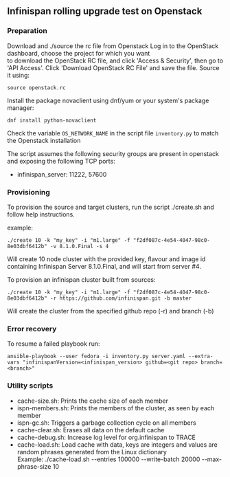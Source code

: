 ## Infinispan rolling upgrade test on Openstack

### Preparation

Download and ./source the rc file from Openstack 
Log in to the OpenStack dashboard, choose the project for which you want  
to download the OpenStack RC file, and click 'Access & Security', then go to 'API Access'. 
Click 'Download OpenStack RC File' and save the file. Source it using: 

```
source openstack.rc
```

Install the package novaclient using dnf/yum or your system's package manager:

```
dnf install python-novaclient
```

Check the variable ```OS_NETWORK_NAME``` in the script file ```inventory.py``` to 
match the Openstack installation

The script assumes the following security groups are present in openstack and exposing the following TCP ports:

* infinispan_server: 11222, 57600


### Provisioning

To provision the source and target clusters, run the script ./create.sh and follow help instructions.

example:

```
./create 10 -k "my_key" -i "m1.large" -f "f2df087c-4e54-4047-98c0-8e03dbf6412b" -v 8.1.0.Final -s 4
```

Will create 10 node cluster with the provided key, flavour and image id containing Infinispan Server 8.1.0.Final, and will start from server #4.

To provision an infinispan cluster built from sources:

```
./create 10 -k "my_key" -i "m1.large" -f "f2df087c-4e54-4047-98c0-8e03dbf6412b" -r https://github.com/infinispan.git -b master
```

Will create the cluster from the specified github repo (-r) and branch (-b) 

### Error recovery

To resume a failed playbook run:

```
ansible-playbook --user fedora -i inventory.py server.yaml --extra-vars "infinispanVersion=<infinispan_version> github=<git repo> branch=<branch>"
```

### Utility scripts

* cache-size.sh:   Prints the cache size of each member
* ispn-members.sh: Prints the members of the cluster, as seen by each member
* ispn-gc.sh:      Triggers a garbage collection cycle on all members
* cache-clear.sh:  Erases all data on the default cache
* cache-debug.sh:  Increase log level for org.infinispan to TRACE
* cache-load.sh:   Load cache with data, keys are integers and values are random phrases generated from the Linux dictionary  
                   Example: ./cache-load.sh --entries 100000 --write-batch 20000 --max-phrase-size 10
